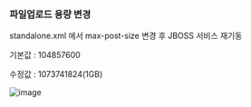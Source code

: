 ### 파일업로드 용량 변경

standalone.xml 에서 max-post-size 변경 후 JBOSS 서비스 재기동

기본값 : 104857600

수정값 : 1073741824(1GB)

![image](https://user-images.githubusercontent.com/38831314/138415253-603deb5b-e59d-4431-9024-3683f04faa8e.png)
